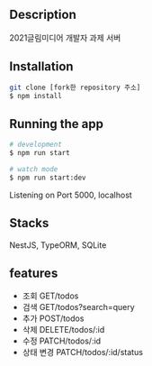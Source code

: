 ## Description

2021글림미디어 개발자 과제 서버

## Installation

```bash
git clone [fork한 repository 주소]
$ npm install
```

## Running the app

```bash
# development
$ npm run start

# watch mode
$ npm run start:dev
```
Listening on Port 5000, localhost

## Stacks

NestJS, TypeORM, SQLite

## features

- 조회 GET/todos
- 검색 GET/todos?search=query
- 추가 POST/todos
- 삭제 DELETE/todos/:id
- 수정 PATCH/todos/:id
- 상태 변경 PATCH/todos/:id/status


